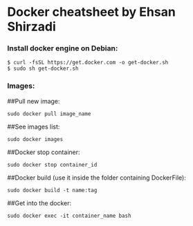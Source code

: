# Docker cheatsheet by Ehsan Shirzadi

### Install docker engine on Debian:
```
$ curl -fsSL https://get.docker.com -o get-docker.sh
$ sudo sh get-docker.sh
```

### Images:
##Pull new image:
```
sudo docker pull image_name
```

##See images list:
```
sudo docker images
```

##Docker stop container:
```
sudo docker stop container_id
```

##Docker build (use it inside the folder containing DockerFile):
```
sudo docker build -t name:tag
```

##Get into the docker:
```
sudo docker exec -it container_name bash
```




